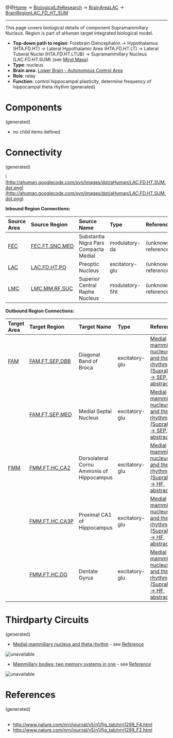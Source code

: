 @@[Home](Home.md) -> [BiologicalLifeResearch](BiologicalLifeResearch.md) -> [BrainAreaLAC](BrainAreaLAC.md) -> [BrainRegionLAC\_FD\_HT\_SUM](BrainRegionLAC_FD_HT_SUM.md)

---


This page covers biological details of component Supramammillary Nucleus.
Region is part of aHuman target integrated biological model.

  * **Top-down path to region**: Forebrain Diencephalon -> Hypothalamus (HTA.FD.HT) -> Lateral Hypothalamic Area (HTA.FD.HT.LT) -> Lateral Tuberal Nuclei (HTA.FD.HT.LTUB) -> Supramammillary Nucleus (LAC.FD.HT.SUM) (see [Mind Maps](OverallMindMaps.md))
  * **Type**: nucleus
  * **Brain area**: [Lower Brain - Autonomous Control Area](BrainAreaLAC.md)
  * **Role**: relay
  * **Function**: control hippocampal plasticity, determine frequency of hippocampal theta rhythm
(generated)
# Components #
(generated)


  * no child items defined

# Connectivity #
(generated)


![http://ahuman.googlecode.com/svn/images/dot/aHuman/LAC.FD.HT.SUM.dot.png](http://ahuman.googlecode.com/svn/images/dot/aHuman/LAC.FD.HT.SUM.dot.png)

**Inbound Region Connections:**

| **Source Area** | **Source Region** | **Source Name** | **Type** | **Reference** |
|:----------------|:------------------|:----------------|:---------|:--------------|
| [FEC](BrainAreaFEC.md) | [FEC.FT.SNC.MED](BrainRegionFEC_FT_SNC_MED.md) | Substantia Nigra Pars Compacta Medial | modulatory-da | (unknown reference) |
| [LAC](BrainAreaLAC.md) | [LAC.FD.HT.PO](BrainRegionLAC_FD_HT_PO.md) | Preoptic Nucleus | excitatory-glu | (unknown reference) |
| [LMC](BrainAreaLMC.md) | [LMC.MM.RF.SUC](BrainRegionLMC_MM_RF_SUC.md) | Superior Central Raphe Nucleus | modulatory-5ht | (unknown reference) |

**Outbound Region Connections:**

| **Target Area** | **Target Region** | **Target Name** | **Type** | **Reference** |
|:----------------|:------------------|:----------------|:---------|:--------------|
| [FAM](BrainAreaFAM.md) | [FAM.FT.SEP.DBB](BrainRegionFAM_FT_SEP_DBB.md) | Diagonal Band of Broca | excitatory-glu | [Medial mammillary nucleus and theta rhythm (SupraMM -> SEP, abstract)](http://www.nature.com/nrn/journal/v5/n1/fig_tab/nrn1299_F4.html) |
|                 | [FAM.FT.SEP.MED](BrainRegionFAM_FT_SEP_MED.md) | Medial Septal Nucleus | excitatory-glu | [Medial mammillary nucleus and theta rhythm (SupraMM -> SEP, abstract)](http://www.nature.com/nrn/journal/v5/n1/fig_tab/nrn1299_F4.html) |
| [FMM](BrainAreaFMM.md) | [FMM.FT.HC.CA2](BrainRegionFMM_FT_HC_CA2.md) | Dorsolateral Cornu Ammonis of Hippocampus | excitatory-glu | [Medial mammillary nucleus and theta rhythm (SupraMM -> HF, abstract)](http://www.nature.com/nrn/journal/v5/n1/fig_tab/nrn1299_F4.html) |
|                 | [FMM.FT.HC.CA3P](BrainRegionFMM_FT_HC_CA3P.md) | Proximal CA1 of Hippocampus | excitatory-glu | [Medial mammillary nucleus and theta rhythm (SupraMM -> HF, abstract)](http://www.nature.com/nrn/journal/v5/n1/fig_tab/nrn1299_F4.html) |
|                 | [FMM.FT.HC.DG](BrainRegionFMM_FT_HC_DG.md) | Dentate Gyrus   | excitatory-glu | [Medial mammillary nucleus and theta rhythm (SupraMM -> HF, abstract)](http://www.nature.com/nrn/journal/v5/n1/fig_tab/nrn1299_F4.html) |

# Thirdparty Circuits #
(generated)

  * [Medial mammillary nucleus and theta rhythm](http://www.nature.com/nrn/journal/v5/n1/images/nrn1299-f4.jpg) - see [Reference](http://www.nature.com/nrn/journal/v5/n1/fig_tab/nrn1299_F4.html)

<img src='http://www.nature.com/nrn/journal/v5/n1/images/nrn1299-f4.jpg' alt='unavailable'>

<ul><li><a href='http://www.nature.com/nrn/journal/v5/n1/images/nrn1299-f2.jpg'>Mammillary bodies: two memory systems in one</a> - see <a href='http://www.nature.com/nrn/journal/v5/n1/fig_tab/nrn1299_F2.html'>Reference</a></li></ul>

<img src='http://www.nature.com/nrn/journal/v5/n1/images/nrn1299-f2.jpg' alt='unavailable'>


<h1>References</h1>
(generated)<br>
<br>
<ul><li><a href='http://www.nature.com/nrn/journal/v5/n1/fig_tab/nrn1299_F4.html'>http://www.nature.com/nrn/journal/v5/n1/fig_tab/nrn1299_F4.html</a>
</li><li><a href='http://www.nature.com/nrn/journal/v5/n1/fig_tab/nrn1299_F2.html'>http://www.nature.com/nrn/journal/v5/n1/fig_tab/nrn1299_F2.html</a></li></ul>
